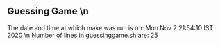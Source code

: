 ## Guessing Game \n
The date and time at which make was run is on: Mon Nov 2 21:54:10 IST 2020 \n
Number of lines in guessinggame.sh are: 25
